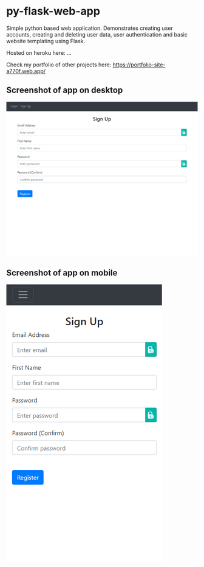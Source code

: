 # py-flask-web-app
Simple python based web application. Demonstrates creating user accounts, creating and deleting user data, user authentication and basic website templating using Flask.

Hosted on heroku here: ...

Check my portfolio of other projects here: https://portfolio-site-a770f.web.app/

## Screenshot of app on desktop

![Desktop Web App Screenshot](website/static/py-app-desktop.png)

## Screenshot of app on mobile

![Mobile Web App Screenshot](website/static/py-app-mobile.png)
